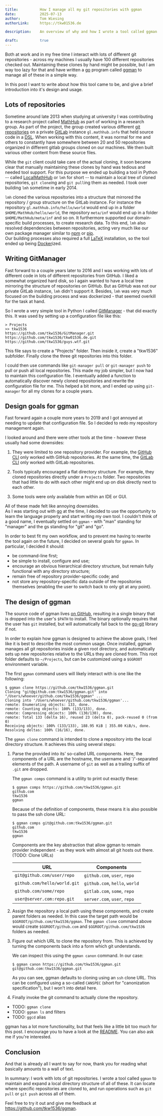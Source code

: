 ```yaml
---
title:          How I manage all my git repositories with ggman
date:           2025-07-13
author:         Tom Wiesing 
authorLink:     https://tkw01536.de

description:    An overview of why and how I wrote a tool called ggman to manage all my git repositories. 

draft:          true
---
```


Both at work and in my free time I interact with lots of different git repositories - across my machines I usually have 100 different repositories checked out. 
Maintaining these clones by hand might be possible, but I am way too lazy for that and have written a [go](http://go.dev) program called [ggman](https://github.com/tkw1536/ggman) to manage all of these in a simple way. 

In this post I want to write about how this tool came to be, and give a brief introduction into it's design and usage.   

## Lots of repositories

Sometime around late 2013 when studying at university I was contributing to a research project called [MathHub](https://mathhub.info/) as part of working in a research group. 
As part of the project, the group created various different [git repositories](https://en.wikipedia.org/wiki/Git) on a private [GitLab](https://about.gitlab.com) instance `gl.mathhub.info` that held source code in a [DSL](https://en.wikipedia.org/wiki/Domain-specific_language). 
When working with this content, it was normal for me and others to constantly have somewhere between 20 and 50 repositories organized in different gitlab groups cloned on our machines. 
We then built various other content from these source files. 

While the `git` client could take care of the actual cloning, it soon became clear that manually maintaining these clones by hand was tedious and needed tool support. 
For this purpose we ended up building a tool in Python -- called [LocalMathHub](https://github.com/MathHubInfo/Legacy-localmh) or `lmh` for short -- to maintain a local tree of cloned repositories, `git clone`ing and `git pull`ing them as needed. 
I took over building `lmh` sometime in early 2014. 

`lmh` cloned the various repositories into a structure that mirrored the repository / group structure on the GitLab instance.
For instance the repository `gl.mathhub.info/hello/world` would end up in a folder `$HOME/MathHub/hello/world`, the repository `meta/inf` would end up in a folder `$HOME/MathHub/meta/inf` and so on.
It furthermore supported our domain-specific build processes, to create research data. 
To this end, `lmh` also resolved dependencies between repositories, acting very much like our own package manager similar to [npm](https://www.npmjs.com) or [pip](https://pypi.org/project/pip/).  
Our building processes also required a full [LaTeX](https://en.wikipedia.org/wiki/LaTeX) installation, so the tool ended up being [Docker](https://www.docker.com)ized. 

## Writing GitManager 

Fast forward to a couple years later to 2016 and I was working with lots of different code in lots of different repositories from GitHub. 
I liked a somewhat organized hard disk, so I again wanted to have a local tree mirroring the structure of repositories on GitHub. 
But as GitHub was not our private GitLab instance, `lmh` didn't support it.
Besides, `lmh` was very much focused on the building process and was dockerized - that seemed overkill for the task at hand. 

So I wrote a very simple tool in Python I called [GitManager](https://github.com/tkw1536/GitManager) - that did exactly this. 
It was used by setting up a configuration file like this:

```
> Projects 
>> tkw1536
https://github.com/tkw1536/GitManager.git
https://github.com/tkw1536/tkw01536.de.git
https://github.com/tkw1536/guys.wtf.git
```

This file says to create a "Projects" folder.
Then inside it, create a "tkw1536" subfolder. 
Finally clone the three git repositories into this folder. 

I could then use commands like `git-manager pull` or `git-manager push` to pull or push all local repositories. 
This made my job simpler, but I now had to maintain this configuration file. 
I eventually added a function to automatically discover newly cloned repositories and rewrite the configuration file for me. 
This helped a bit more, and I ended up using `git-manager` for all my clones for a couple years. 

## Design goals for ggman

Fast forward again a couple more years to 2019 and I got annoyed at needing to update that configuration file. 
So I decided to redo my repository management again. 

I looked around and there were other tools at the time - however these usually had some downsides:

1. They were limited to one repository provider. 
For example, the [GitHub CLI](http://cli.github.com) only worked with GitHub repositories. 
At the same time, the [GitLab CLI](https://docs.gitlab.com/editor_extensions/gitlab_cli/) only worked with GitLab repositories. 

2. Tools typically encouraged a flat directory structure. 
For example, they cloned repositories directly under a `Projects` folder.
Two repositories that had little to do with each other might end up on disk directly next to each other. 

3. Some tools were only available from within an IDE or GUI.

All of these made felt like annoying downsides.  
As I was starting out with [go](https://go.dev) at the time, I decided to use the opportunity to learn the language properly and start writing my own tool. 
I couldn't think of a good name, I eventually settled on `ggman` - with "man" standing for "manager" and the gs standing for "git" and "go". 

In order to best fit my own workflow, and to prevent me having to rewrite the tool again on the future, I decided on several goals for `ggman`. 
In particular, I decided it should:

- be command-line first;
- be simple to install, configure and use;
- encourage an obvious hierarchical directory structure, but remain fully functional with any directory structure;
- remain free of repository provider-specific code; and
- not store any repository-specific data outside of the repositories themselves (enabling the user to switch back to only git at any point).

## The design of ggman

The source code of ggman lives [on GitHub](https://github.com/tkw1536/ggman), resulting in a single binary that is dropped into the user's `$PATH` to install.
The binary optionally requires that the user has `git` installed, but will automatically fall back to the [go-git](https://github.com/go-git/go-git) library if not. 

In order to explain how ggman is designed to achieve the above goals, I feel like it is best to describe the most common usage. 
Once installed, ggman manages all git repositories inside a given root directory, and automatically sets up new repositories relative to the URLs they are cloned from. 
This root folder defaults to `~/Projects`, but can be customized using a `$GGROOT` environment variable.

The first `ggman` command users will likely interact with is one like the following:

```
$ ggman clone https://github.com/tkw1536/ggman.git
Cloning "git@github.com:tkw1536/ggman.git" into "/Users/whoever/github.com/tkw1536/ggman" ...
Cloning into '/Users/whoever/github.com/tkw1536/ggman'...
remote: Enumerating objects: 133, done.
remote: Counting objects: 100% (133/133), done.
remote: Compressing objects: 100% (130/130), done.
remote: Total 133 (delta 16), reused 23 (delta 0), pack-reused 0 (from 0)
Receiving objects: 100% (133/133), 188.95 KiB | 355.00 KiB/s, done.
Resolving deltas: 100% (16/16), done.
```

The `ggman clone` command is intended to clone a repository into the local directory structure. 
It achieves this using several steps:

1.
    Parse the provided into its' so-called URL components.
    Here, the components of a URL are the hostname, the username and '/'-separated elements of the path.
    A username of `git` as well as a trailing suffix of `.git` are dropped.

    The `ggman comps` command is a utility to print out exactly these:

    ```
    $ ggman comps https://github.com/tkw1536/ggman.git
    github.com
    tkw1536
    ggman 
    ```

    Because of the definition of components, these means it is also possible to pass the ssh clone URL:

    ```
    $ ggman comps git@github.com:tkw1536/ggman.git
    github.com
    tkw1536
    ggman
    ```

    Components are the key abstraction that allow ggman to remain provider independent - as they work with almost all git hosts out there.
    (TODO: Clone URLs)

    | URL                          | Components                     |
    |------------------------------|--------------------------------|
    | `git@github.com/user/repo`   | `github.com`, `user`, `repo`   |
    | `github.com/hello/world.git` | `github.com`, `hello`, `world` |
    | `github.com/some/repo`       | `gitlab.com`, `some`, `repo`   |
    | `user@server.com:repo.git`   | `server.com`, `user`, `repo`   |

2.
    Assign the repository a local path using these components, and create parent folders as needed. 
    In this case the target path would be `$GGROOT/github.com/tkw1536/ggman`.
    The `ggman clone` command above would create `$GGROOT/github.com` and `$GGROOT/github.com/tkw1536` folders as needed.   

3.
    Figure out which URL to clone the repository from.
    This is achieved by turning the components back into a form which git understands. 

    We can inspect this using the `ggman canon` command. 
    In our case:

    ```
    $ ggman canon https://github.com/tkw1536/ggman.git
    git@github.com:tkw1536/ggman.git
    ```

    As you can see, ggman defaults to cloning using an `ssh` clone URL. 
    This can be configured using a so-called `CANSPEC` (short for "canonization specification"), but I won't into detail here.

4.
    Finally invoke the git command to actually clone the repository.










- TODO: `ggman clone`
- TODO: `ggman ls` and filters
- TODO: `ggcd` alias

ggman has a lot more functionality, but that feels like a little bit too much for this post. 
I encourage you to have a look at the [README](https://github.com/tkw1536/ggman?tab=readme-ov-file#ggman). 
You can also ask me if you're interested. 

## Conclusion

And that is already all I want to say for now, thank you for reading what basically amounts to a wall of text. 

In summary: I work with lots of git repositories.
I wrote a tool called `ggman` to maintain and expand a local directory structure of all of these. 
It can locate where specific repositories are cloned to, and run operations such as `git pull` or `git push` across all of them. 

Feel free to try it out and give me feedback at https://github.com/tkw1536/ggman. 
